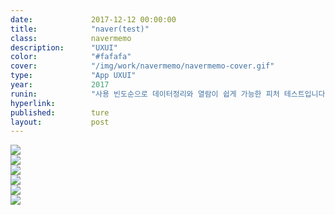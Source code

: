 ```yaml
---
date:             2017-12-12 00:00:00
title:            "naver(test)"
class:            navermemo
description:      "UXUI"
color:            "#fafafa"
cover:            "/img/work/navermemo/navermemo-cover.gif"
type:             "App UXUI"
year:             2017
runin:            "사용 빈도순으로 데이터정리와 열람이 쉽게 가능한 피처 테스트입니다."
hyperlink:
published:        ture
layout:           post
---
```


<div class="post-content-grid">
  <div class="post-content-column column-1">
    <img class="post-content-screen desktop" src="{{ site.baseurl }}/img/work/navermemo/01.jpg" />
  </div>
</div>

<div class="post-content-grid">
  <div class="post-content-column column-1">
    <img class="post-content-screen desktop" src="{{ site.baseurl }}/img/work/navermemo/02.jpg" />
  </div>
</div>

<div class="post-content-grid">
  <div class="post-content-column column-1">
    <img class="post-content-screen desktop" src="{{ site.baseurl }}/img/work/navermemo/03.jpg" />
  </div>
</div>

<div class="post-content-grid">
  <div class="post-content-column column-1">
    <img class="post-content-screen desktop" src="{{ site.baseurl }}/img/work/navermemo/04.jpg" />
  </div>
</div>

<div class="post-content-grid">
  <div class="post-content-column column-1">
    <img class="post-content-screen desktop" src="{{ site.baseurl }}/img/work/navermemo/05.jpg" />
  </div>
</div>

<div class="post-content-grid">
  <div class="post-content-column column-1">
    <img class="post-content-screen desktop" src="{{ site.baseurl }}/img/work/navermemo/navermemo-cover.gif" />
  </div>
</div>
